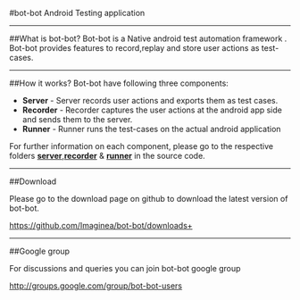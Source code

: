#bot-bot
Android Testing application 

-------
##What is bot-bot?
Bot-bot is a Native android test automation framework . Bot-bot provides features to record,replay and store user actions as test-cases.

------------
##How it works?
Bot-bot have following three components:

- __Server__ - Server records user actions and exports them as test cases.
- __Recorder__ - Recorder captures the user actions at the android app side and sends them to the server.
- __Runner__ - Runner runs the test-cases on the actual android application

For further information on each component, please go to the respective folders [**server**](https://github.com/Imaginea/bot-bot/tree/master/server),[**recorder**](https://github.com/Imaginea/bot-bot/tree/master/recorder) & [**runner**](https://github.com/Imaginea/bot-bot/tree/master/runner) in the source code.

------------
##Download

Please go to the download page on github to download the latest version of bot-bot.

https://github.com/Imaginea/bot-bot/downloads+

------------
##Google group

For discussions and queries you can join bot-bot google group

http://groups.google.com/group/bot-bot-users